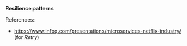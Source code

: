 **Resilience patterns**

References:
- https://www.infoq.com/presentations/microservices-netflix-industry/ (for _Retry_)